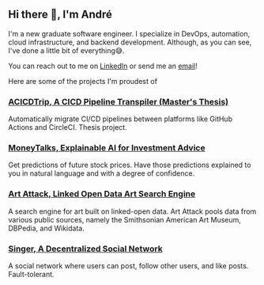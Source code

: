 ## Hi there 👋, I'm André

<!--
**DreFlo/DreFlo** is a ✨ _special_ ✨ repository because its `README.md` (this file) appears on your GitHub profile.

Here are some ideas to get you started:

- 🔭 I’m currently working on ...
- 🌱 I’m currently learning ...
- 👯 I’m looking to collaborate on ...
- 🤔 I’m looking for help with ...
- 💬 Ask me about ...
- 📫 How to reach me: ...
- 😄 Pronouns: ...
- ⚡ Fun fact: ...
-->

I'm a new graduate software engineer. I specialize in DevOps, automation, cloud infrastructure, and backend development. Although, as you can see, I've done a little bit of everything😅.

You can reach out to me on [LinkedIn](https://www.linkedin.com/in/andre-fernandes-flores/) or send me an [email](mailto:andrejesusferflores@gmail.com)!

Here are some of the projects I'm proudest of

### [ACICDTrip, A CICD Pipeline Transpiler (Master's Thesis)](https://github.com/DreFlo/auto-cicd-migration)

Automatically migrate CI/CD pipelines between platforms like GitHub Actions and CircleCI. Thesis project.

### [MoneyTalks, Explainable AI for Investment Advice](https://github.com/DreFlo/s-2324)

Get predictions of future stock prices. Have those predictions explained to you in natural language and with a degree of confidence.

### [Art Attack, Linked Open Data Art Search Engine](https://github.com/diogof19/WSDL-2324/tree/main)

A search engine for art built on linked-open data. Art Attack pools data from various public sources, namely the Smithsonian American Art Museum, DBPedia, and Wikidata.

### [Singer, A Decentralized Social Network](https://github.com/diogof19/FEUP-SDLE-PROJ2)

A social network where users can post, follow other users, and like posts. Fault-tolerant.
